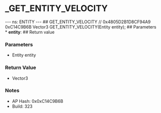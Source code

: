 # _GET_ENTITY_VELOCITY

--- ns: ENTITY --- ## GET_ENTITY_VELOCITY  // 0x4805D2B1D8CF94A9 0xC14C9B6B Vector3 GET_ENTITY_VELOCITY(Entity entity);  ## Parameters * **entity**:  ## Return value

### Parameters
* Entity entity

### Return Value
* Vector3

### Notes
* AP Hash: 0x0xC14C9B6B
* Build: 323

